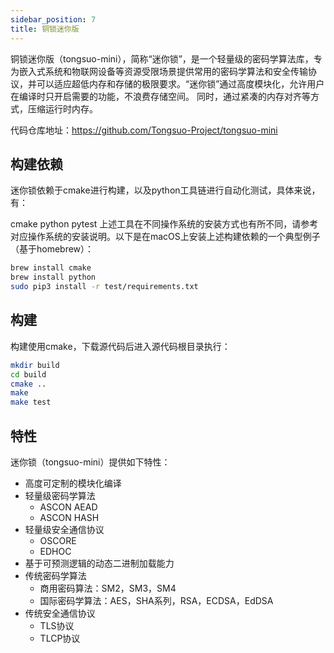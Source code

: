 ```yaml
---
sidebar_position: 7
title: 铜锁迷你版
---
```

铜锁迷你版（tongsuo-mini），简称“迷你锁”，是一个轻量级的密码学算法库，专为嵌入式系统和物联网设备等资源受限场景提供常用的密码学算法和安全传输协议，并可以适应超低内存和存储的极限要求。“迷你锁”通过高度模块化，允许用户在编译时只开启需要的功能，不浪费存储空间。 同时，通过紧凑的内存对齐等方式，压缩运行时内存。

代码仓库地址：https://github.com/Tongsuo-Project/tongsuo-mini

## 构建依赖
迷你锁依赖于cmake进行构建，以及python工具链进行自动化测试，具体来说，有：

cmake
python
pytest
上述工具在不同操作系统的安装方式也有所不同，请参考对应操作系统的安装说明。以下是在macOS上安装上述构建依赖的一个典型例子（基于homebrew）：

```bash
brew install cmake
brew install python
sudo pip3 install -r test/requirements.txt
```

## 构建

构建使用cmake，下载源代码后进入源代码根目录执行：

```bash
mkdir build
cd build
cmake ..
make
make test
```

## 特性
迷你锁（tongsuo-mini）提供如下特性：

- 高度可定制的模块化编译
- 轻量级密码学算法
    - ASCON AEAD
    - ASCON HASH
- 轻量级安全通信协议
    - OSCORE
    - EDHOC
- 基于可预测逻辑的动态二进制加载能力
- 传统密码学算法
    - 商用密码算法：SM2，SM3，SM4
    - 国际密码学算法：AES，SHA系列，RSA，ECDSA，EdDSA
- 传统安全通信协议
    - TLS协议
    - TLCP协议
